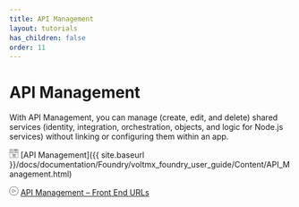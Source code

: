 ```yaml
---
title: API Management
layout: tutorials
has_children: false
order: 11
---
```


# API Management

With API Management, you can manage (create, edit, and delete) shared services (identity, integration, orchestration, objects, and logic for Node.js services) without linking or configuring them within an app.

![](Resources/Marketplace.png) [API Management]({{ site.baseurl }}/docs/documentation/Foundry/voltmx_foundry_user_guide/Content/API_Management.html)

![](Resources/overview_video.png) [API Management – Front End URLs](https://youtu.be/SyU1Z5TV9rU)
